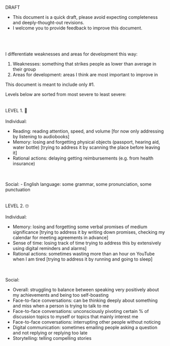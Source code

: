 DRAFT
* This document is a quick draft, please avoid expecting completeness and deeply-thought-out revisions.
* I welcome you to provide feedback to improve this document.
<br>
<br>
<br>
I differentiate weaknesses and areas for development this way:

1. Weaknesses: something that strikes people as lower than average in their group
2. Areas for development: areas I think are most important to improve in

This document is meant to include only #1.

Levels below are sorted from most severe to least severe:
<br>
<br>
<br>
LEVEL 1. 🤣
<br>
<br>
Individual:

* Reading: reading attention, speed, and volume [for now only addressing by listening to audiobooks]
* Memory: losing and forgetting physical objects (passport, hearing aid, water bottle) [trying to address it by scanning the place before leaving it]
* Rational actions: delaying getting reimbursements (e.g. from health insurance)
<br>
<br>
Social:
- English language: some grammar, some pronunciation, some punctuation
<br>
<br>
<br>
LEVEL 2. 🙄
<br>
<br>
Individual:

* Memory: losing and forgetting some verbal promises of medium significance [trying to address it by writing down promises, checking my calendar for meeting agreements in advance]
* Sense of time: losing track of time trying to address this by extensively using digital reminders and alarms]
* Rational actions: sometimes wasting more than an hour on YouTube when I am tired [trying to address it by running and going to sleep]
<br>
<br>
Social:

* Overall: struggling to balance between speaking very positively about my achievements and being too self-boasting
* Face-to-face conversations: can be thinking deeply about something and miss when a person is trying to talk to me
* Face-to-face conversations: unconsciously pivoting certain % of discussion topics to myself or topics that mainly interest me
* Face-to-face conversations: interrupting other people without noticing
* Digital communication: sometimes emailing people asking a question and not replying or replying too late
* Storytelling: telling compelling stories
